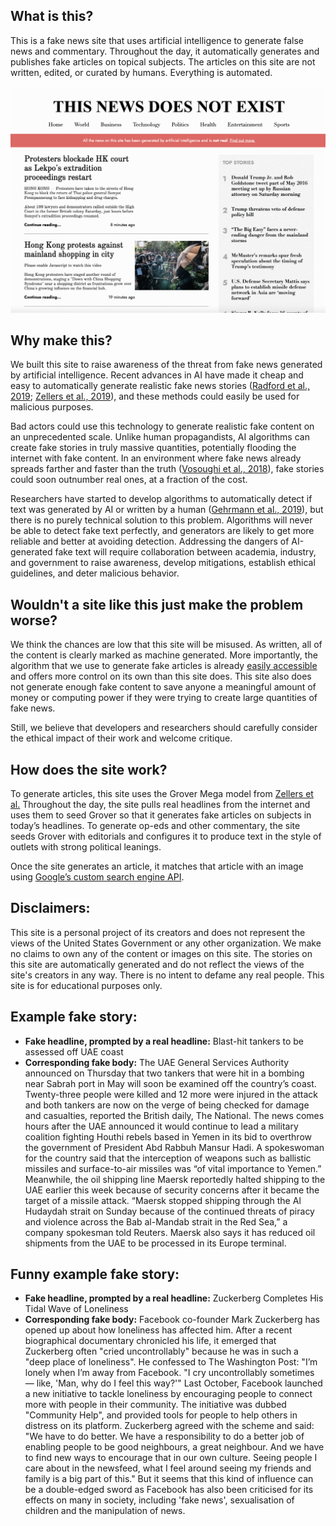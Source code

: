 ## What is this?

This is a fake news site that uses artificial intelligence to generate false news and commentary. Throughout the day, it automatically generates and publishes fake articles on topical subjects. The articles on this site are not written, edited, or curated by humans. Everything is automated.

![Alt](/thisnewsdoesnotexist.gif "")
  

## Why make this?

We built this site to raise awareness of the threat from fake news generated by artificial intelligence. Recent advances in AI have made it cheap and easy to automatically generate realistic fake news stories ([Radford et al., 2019](https://d4mucfpksywv.cloudfront.net/better-language-models/language_models_are_unsupervised_multitask_learners.pdf); [Zellers et al., 2019](https://arxiv.org/pdf/1905.12616.pdf)), and these methods could easily be used for malicious purposes.

Bad actors could use this technology to generate realistic fake content on an unprecedented scale. Unlike human propagandists, AI algorithms can create fake stories in truly massive quantities, potentially flooding the internet with fake content. In an environment where fake news already spreads farther and faster than the truth ([Vosoughi et al., 2018](https://science.sciencemag.org/content/359/6380/1146)), fake stories could soon outnumber real ones, at a fraction of the cost.

Researchers have started to develop algorithms to automatically detect if text was generated by AI or written by a human ([Gehrmann et al., 2019](http://gltr.io)), but there is no purely technical solution to this problem. Algorithms will never be able to detect fake text perfectly, and generators are likely to get more reliable and better at avoiding detection. Addressing the dangers of AI-generated fake text will require collaboration between academia, industry, and government to raise awareness, develop mitigations, establish ethical guidelines, and deter malicious behavior.

  

## Wouldn't a site like this just make the problem worse?

We think the chances are low that this site will be misused. As written, all of the content is clearly marked as machine generated. More importantly, the algorithm that we use to generate fake articles is already [easily accessible](https://grover.allenai.org/) and offers more control on its own than this site does. This site also does not generate enough fake content to save anyone a meaningful amount of money or computing power if they were trying to create large quantities of fake news.

Still, we believe that developers and researchers should carefully consider the ethical impact of their work and welcome critique. 

  

## How does the site work?

To generate articles, this site uses the Grover Mega model from [Zellers et al.](https://arxiv.org/pdf/1905.12616.pdf) Throughout the day, the site pulls real headlines from the internet and uses them to seed Grover so that it generates fake articles on subjects in today’s headlines. To generate op-eds and other commentary, the site seeds Grover with editorials and configures it to produce text in the style of outlets with strong political leanings.

Once the site generates an article, it matches that article with an image using [Google’s custom search engine API](https://cse.google.com/cse/).

  

## Disclaimers:

This site is a personal project of its creators and does not represent the views of the United States Government or any other organization. We make no claims to own any of the content or images on this site. The stories on this site are automatically generated and do not reflect the views of the site's creators in any way. There is no intent to defame any real people. This site is for educational purposes only. 


## Example fake story:
* **Fake headline, prompted by a real headline:** Blast-hit tankers to be assessed off UAE coast
* **Corresponding fake body:** The UAE General Services Authority announced on Thursday that two tankers that were hit in a bombing near Sabrah port in May will soon be examined off the country’s coast. Twenty-three people were killed and 12 more were injured in the attack and both tankers are now on the verge of being checked for damage and casualties, reported the British daily, The National. The news comes hours after the UAE announced it would continue to lead a military coalition fighting Houthi rebels based in Yemen in its bid to overthrow the government of President Abd Rabbuh Mansur Hadi. A spokeswoman for the country said that the interception of weapons such as ballistic missiles and surface-to-air missiles was “of vital importance to Yemen.” Meanwhile, the oil shipping line Maersk reportedly halted shipping to the UAE earlier this week because of security concerns after it became the target of a missile attack. “Maersk stopped shipping through the Al Hudaydah strait on Sunday because of the continued threats of piracy and violence across the Bab al-Mandab strait in the Red Sea,” a company spokesman told Reuters. Maersk also says it has reduced oil shipments from the UAE to be processed in its Europe terminal.

## Funny example fake story: 
* **Fake headline, prompted by a real headline:** Zuckerberg Completes His Tidal Wave of Loneliness 
* **Corresponding fake body:** Facebook co-founder Mark Zuckerberg has opened up about how loneliness has affected him. After a recent biographical documentary chronicled his life, it emerged that Zuckerberg often "cried uncontrollably" because he was in such a "deep place of loneliness". He confessed to The Washington Post: "I’m lonely when I’m away from Facebook. "I cry uncontrollably sometimes — like, 'Man, why do I feel this way?'" Last October, Facebook launched a new initiative to tackle loneliness by encouraging people to connect more with people in their community. The initiative was dubbed "Community Help", and provided tools for people to help others in distress on its platform. Zuckerberg agreed with the scheme and said: "We have to do better. We have a responsibility to do a better job of enabling people to be good neighbours, a great neighbour. And we have to find new ways to encourage that in our own culture. Seeing people I care about in the newsfeed, what I feel around seeing my friends and family is a big part of this." But it seems that this kind of influence can be a double-edged sword as Facebook has also been criticised for its effects on many in society, including 'fake news', sexualisation of children and the manipulation of news.
